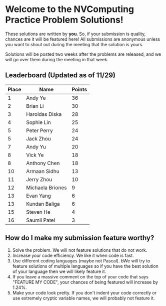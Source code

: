 # Welcome to the NVComputing Practice Problem Solutions!
These solutions are written by **you**. So, if your submission is quality, chances are it will be featured here! All submissions are anonymous unless you want to
shout out during the meeting that the solution is yours.

Solutions will be posted two weeks after the problems are released, and we will go over them during the meeting in that week.

## Leaderboard (Updated as of 11/29)
| Place | Name | Points |
| ----------- | ----------- | ----------- |
| 1 | Andy Ye | 36 | 
| 2 | Brian Li | 30 | 
| 3 | Haroldas Diska | 28 | 
| 4 | Sophie Lin | 25 | 
| 5 | Peter Perry | 24 | 
| 5 | Jack Zhou | 24 | 
| 7 | Andy Yu | 20 | 
| 8 | Vick Ye | 18 | 
| 8 | Anthony Chen | 18 | 
| 10 | Armaan Sidhu | 13 | 
| 11 | Jerry Zhou | 10 | 
| 12 | Michaela Briones | 9 | 
| 13 | Evan Yang | 6 | 
| 13 | Kundan Baliga | 6 | 
| 15 | Steven He | 4 | 
| 16 | Saumil Patel | 3 | 



## How do I make my submission feature worthy?
1. Solve the problem. We will not feature solutions that do not work.
2. Increase your code efficiency. We like it when code is fast.
3. Use different coding languages (maybe not Pascal). bWe will try to feature solutions of multiple languages so if you have the best solution of your language
then we will likely feature it.
4. If you leave a massive comment on the top of your code that says "FEATURE MY CODE", your chances of being featured will increase by 1.24%.
5. Make your code look pretty. If you don't indent your code correctly or use extremely cryptic variable names, we will probably not feature it.
